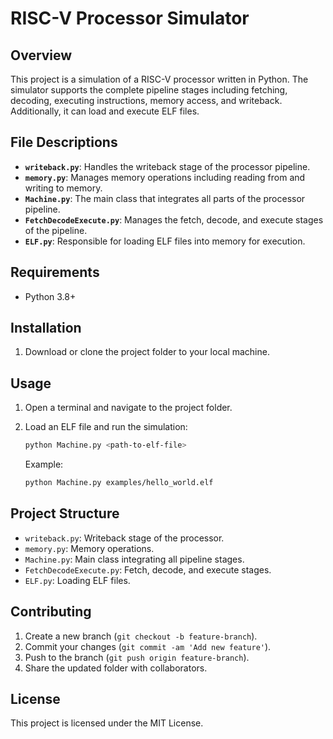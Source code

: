 # RISC-V Processor Simulator

## Overview

This project is a simulation of a RISC-V processor written in Python. The simulator supports the complete pipeline stages including fetching, decoding, executing instructions, memory access, and writeback. Additionally, it can load and execute ELF files.

## File Descriptions

- **`writeback.py`**: Handles the writeback stage of the processor pipeline.
- **`memory.py`**: Manages memory operations including reading from and writing to memory.
- **`Machine.py`**: The main class that integrates all parts of the processor pipeline.
- **`FetchDecodeExecute.py`**: Manages the fetch, decode, and execute stages of the pipeline.
- **`ELF.py`**: Responsible for loading ELF files into memory for execution.

## Requirements

- Python 3.8+

## Installation

1. Download or clone the project folder to your local machine.

## Usage

1. Open a terminal and navigate to the project folder.

2. Load an ELF file and run the simulation:
   ```bash
   python Machine.py <path-to-elf-file>
   ```

   Example:
   ```bash
   python Machine.py examples/hello_world.elf
   ```

## Project Structure

- `writeback.py`: Writeback stage of the processor.
- `memory.py`: Memory operations.
- `Machine.py`: Main class integrating all pipeline stages.
- `FetchDecodeExecute.py`: Fetch, decode, and execute stages.
- `ELF.py`: Loading ELF files.

## Contributing

1. Create a new branch (`git checkout -b feature-branch`).
2. Commit your changes (`git commit -am 'Add new feature'`).
3. Push to the branch (`git push origin feature-branch`).
4. Share the updated folder with collaborators.

## License

This project is licensed under the MIT License.
